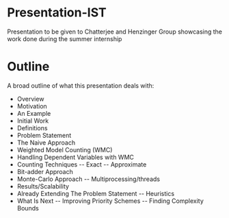 # Presentation-IST
Presentation to be given to Chatterjee and Henzinger Group showcasing the work done during the summer internship

# Outline
A broad outline of what this presentation deals with:

- Overview
- Motivation
- An Example
- Initial Work
- Definitions
- Problem Statement
- The Naive Approach
- Weighted Model Counting (WMC)
- Handling Dependent Variables with WMC
- Counting Techniques
	-- Exact
	-- Approximate
- Bit-adder Approach
- Monte-Carlo Approach
	-- Multiprocessing/threads
- Results/Scalability
- Already Extending The Problem Statement
	-- Heuristics
- What Is Next
	-- Improving Priority Schemes
	-- Finding Complexity Bounds
